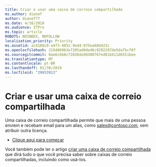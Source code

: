 ```yaml
---
title: Criar e usar uma caixa de correio compartilhada
ms.author: dianef
author: dianef77
ms.date: 4/16/2018
ms.audience: ITPro
ms.topic: article
ROBOTS: NOINDEX, NOFOLLOW
localization_priority: Priority
ms.assetid: ac4188c0-a4f3-4852-9ed4-075ea684423c
ms.openlocfilehash: 219486963e7205ad0ded6c9292297de5da7bcf8f
ms.sourcegitcommit: 0ae6cbb8cf2836da98300767ed81b411d6551bee
ms.translationtype: MT
ms.contentlocale: pt-BR
ms.lasthandoff: 01/30/2019
ms.locfileid: "29653913"
---
```

# <a name="create-and-use-a-shared-mailbox"></a>Criar e usar uma caixa de correio compartilhada

Uma caixa de correio compartilhada permite que mais de uma pessoa enviem e recebam email para um alias, como sales@contoso.com, sem atribuir outra licença.
  
- [Clique aqui para começar](https://portal.office.com/AdminPortal/Home#/AssistedGuide/addemailoptions)
    
Você também pode ler o artigo [criar uma caixa de correio compartilhada](https://support.office.com/article/https://support.office.com/article/Create-a-shared-mailbox-871a246d-3acd-4bba-948e-5de8be0544c9.aspx) que dirá tudo o que você precisa saber sobre caixas de correio compartilhadas, incluindo como usá-los. 
  

